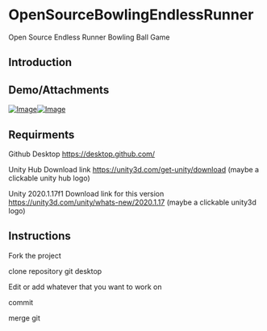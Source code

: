 # OpenSourceBowlingEndlessRunner

Open Source Endless Runner Bowling Ball Game

## Introduction

## Demo/Attachments

[![Image](https://i.ibb.co/k65F3n7/7263dcf5-133e-44fd-b4ab-5e8e25517e64.jpg "Image 1")](https://github.com/yazan929/OpenSourceBowlingEndlessRunner)[![Image](https://i.ibb.co/PYYFc09/b34e762a-d55b-49ff-a785-3f0402aa7a65.jpg "Image 2")](https://github.com/yazan929/OpenSourceBowlingEndlessRunner)

## Requirments

Github Desktop
https://desktop.github.com/

Unity Hub
Download link
https://unity3d.com/get-unity/download
(maybe a clickable unity hub logo)

Unity 2020.1.17f1
Download link for this version
https://unity3d.com/unity/whats-new/2020.1.17
(maybe a clickable unity3d logo)

## Instructions

Fork the project

clone repository git desktop

Edit or add whatever that you want to work on

commit

merge git

